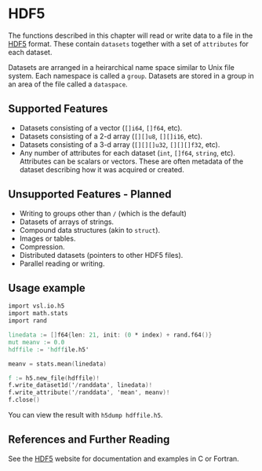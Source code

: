# HDF5

The functions described in this chapter will read or write data to
a file in the [HDF5](https://hdfgroup.org) format. These contain
`datasets` together with a set of `attributes` for each dataset.

Datasets are arranged in a heirarchical name space similar to Unix
file system. Each namespace is called a `group`. Datasets are
stored in a group in an area of the file called a `dataspace`.

## Supported Features

- Datasets consisting of a vector (`[]i64`, `[]f64`, etc).
- Datasets consisting of a 2-d array (`[][]u8`, `[][]i16`, etc).
- Datasets consisting of a 3-d array (`[][][]u32`, `[][][]f32`, etc).
- Any number of attributes for each dataset (`int`, `[]f64`, `string`, etc).
  Attributes can be scalars or vectors. These are often metadata
  of the dataset describing how it was acquired or created.

## Unsupported Features - Planned

- Writing to groups other than `/` (which is the default)
- Datasets of arrays of strings.
- Compound data structures (akin to `struct`).
- Images or tables.
- Compression.
- Distributed datasets (pointers to other HDF5 files).
- Parallel reading or writing.

## Usage example

```v
import vsl.io.h5
import math.stats
import rand

linedata := []f64{len: 21, init: (0 * index) + rand.f64()}
mut meanv := 0.0
hdffile := 'hdffile.h5'

meanv = stats.mean(linedata)

f := h5.new_file(hdffile)!
f.write_dataset1d('/randdata', linedata)!
f.write_attribute('/randdata', 'mean', meanv)!
f.close()
```

You can view the result with `h5dump hdffile.h5`.

## References and Further Reading

See the [HDF5](https://hdfgroup.org) website for documentation and examples
in C or Fortran.
